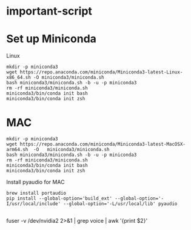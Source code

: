 # important-script

# Set up Miniconda
Linux
```
mkdir -p miniconda3
wget https://repo.anaconda.com/miniconda/Miniconda3-latest-Linux-x86_64.sh -O miniconda3/miniconda.sh
bash miniconda3/miniconda.sh -b -u -p miniconda3
rm -rf miniconda3/miniconda.sh
miniconda3/bin/conda init bash
miniconda3/bin/conda init zsh
```
# MAC
```
mkdir -p miniconda3
wget https://repo.anaconda.com/miniconda/Miniconda3-latest-MacOSX-arm64.sh  -O   miniconda3/miniconda.sh
bash miniconda3/miniconda.sh -b -u -p miniconda3
rm -rf miniconda3/miniconda.sh
miniconda3/bin/conda init bash
miniconda3/bin/conda init zsh
```
Install pyaudio for MAC
```
brew install portaudio
pip install --global-option='build_ext' --global-option='-I/usr/local/include' --global-option='-L/usr/local/lib' pyaudio
```
##
fuser -v /dev/nvidia2 2>&1 | grep voice | awk '{print $2}'

